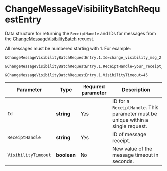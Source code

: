 # ChangeMessageVisibilityBatchRequestEntry

Data structure for returning the `ReceiptHandle` and IDs for messages from the [ChangeMessageVisibilityBatch](../message/ChangeMessageVisibilityBatch.md) request.

All messages must be numbered starting with 1. For example:

```
&ChangeMessageVisibilityBatchRequestEntry.1.Id=change_visibility_msg_2

&ChangeMessageVisibilityBatchRequestEntry.1.ReceiptHandle=your_receipt_handle

&ChangeMessageVisibilityBatchRequestEntry.1.VisibilityTimeout=45
```

| Parameter | Type | Required parameter | Description |
| ----- | ----- | ----- | ----- |
| `Id` | **string** | Yes | ID for a `ReceiptHandle`. This parameter must be unique within a single request. |
| `ReceiptHandle` | **string** | Yes | ID of message receipt. |
| `VisibilityTimeout` | **boolean** | No | New value of the message timeout in seconds. |

